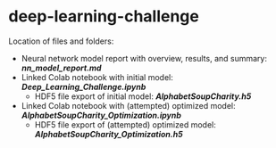 # deep-learning-challenge

Location of files and folders:
- Neural network model report with overview, results, and summary: ***nn_model_report.md***
- Linked Colab notebook with initial model: ***Deep_Learning_Challenge.ipynb***
  - HDF5 file export of initial model: ***AlphabetSoupCharity.h5***
- Linked Colab notebook with (attempted) optimized model: ***AlphabetSoupCharity_Optimization.ipynb***
  - HDF5 file export of (attempted) optimized model: ***AlphabetSoupCharity_Optimization.h5***
